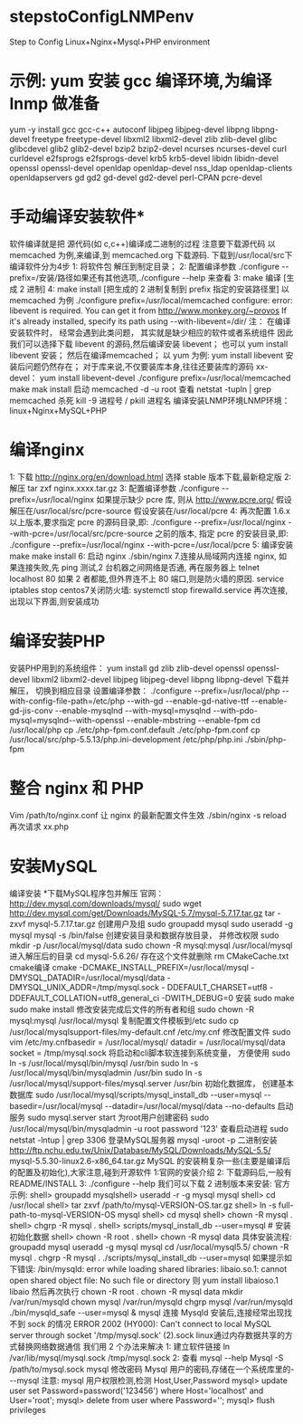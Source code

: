 # stepstoConfigLNMPenv
Step to Config Linux+Nginx+Mysql+PHP environment
# 示例: yum 安装 gcc 编译环境,为编译 lnmp 做准备
yum -y install gcc gcc-c++ autoconf libjpeg libjpeg-devel libpng libpng-devel
freetype freetype-devel libxml2 libxml2-devel zlib zlib-devel glibc glibcdevel glib2 glib2-devel bzip2 bzip2-devel ncurses ncurses-devel curl curldevel e2fsprogs e2fsprogs-devel krb5 krb5-devel libidn libidn-devel openssl
openssl-devel openldap openldap-devel nss_ldap openldap-clients openldapservers gd gd2 gd-devel gd2-devel perl-CPAN pcre-devel
# ⼿动编译安装软件*
软件编译就是把 源代码(如 c,c++)编译成⼆进制的过程
注意要下载源代码
以 memcached 为例,来编译,到 memcached.org 下载源码.
下载到/usr/local/src下
编译软件分为4步
1: 将软件包 解压到制定⽬录；
2: 配置编译参数
./configure --prefix=/安装/路径如果还有其他选项,./configure --help 来查看
3: make 编译 [⽣成 2 进制]
4: make install [把⽣成的 2 进制复制到 prefix 指定的安装路径⾥]
以 memcached 为例
./configure prefix=/usr/local/memcached
configure: error: libevent is required. You can get it from http://www.monkey.org/~provos
If it's already installed, specify its path using --with-libevent=/dir/
注： 在编译安装软件时， 经常会遇到此类问题， 其实就是缺少相应的软件或者系统组件
因此
我们可以选择下载 libevent 的源码,然后编译安装 libevent；
也可以 yum install libevent 安装；
然后在编译memcached；
以 yum 为例:
yum install libevent 安装后问题仍然存在；
对于库来说,不仅要装库本身,往往还要装库的源码 xx-devel：
yum install libevent-devel
./configure prefix=/usr/local/memcached
make
mak install
启动
memcached -d -u root
查看
netstat -tupln | grep memcached
杀死
kill -9 进程号 / pkill 进程名
编译安装LNMP环境LNMP环境：
linux+Nginx+MySQL+PHP
# 编译nginx
1: 下载
http://nginx.org/en/download.html
选择 stable 版本下载,最新稳定版
2: 解压
tar zxf nginx.xxxx.tar.gz
3: 配置编译参数
./configure --prefix=/usr/local/nginx
如果提示缺少 pcre 库,
则从 http://www.pcre.org/
假设解压在/usr/local/src/pcre-source
假设安装在/usr/local/pcre
4: 再次配置
1.6.x以上版本,要求指定 pcre 的源码⽬录,即:
./configure --prefix=/usr/local/nginx
--with-pcre=/usr/local/src/pcre-source
之前的版本, 指定 pcre 的安装⽬录,即:
./configure --prefix=/usr/local/nginx
--with-pcre=/usr/local/pcre
5: 编译安装
make
make install
6: 启动 nginx
./sbin/nginx
7.连接从局域⽹内连接 nginx,
如果连接失败,先 ping 测试,2 台机器之间⽹络是否通,
再在服务器上 telnet localhost 80
如果 2 者都能,但外界连不上 80 端⼝,则是防⽕墙的原因.
service iptables stop
centos7关闭防⽕墙:
systemctl stop firewalld.service
再次连接,出现以下界⾯,则安装成功
# 编译安装PHP
安装PHP⽤到的系统组件：
yum install gd zlib zlib-devel openssl openssl-devel libxml2 libxml2-devel
libjpeg libjpeg-devel libpng libpng-devel
下载并解压， 切换到相应⽬录
设置编译参数：
./configure --prefix=/usr/local/php
--with-config-file-path=/etc/php
--with-gd
--enable-gd-native-ttf
--enable-gd-jis-conv
--enable-mysqlnd
--with-mysql=mysqlnd
--with-pdo-mysql=mysqlnd--with-openssl
--enable-mbstring
--enable-fpm
cd /usr/local/php
cp ./etc/php-fpm.conf.default ./etc/php-fpm.conf
cp /usr/local/src/php-5.5.13/php.ini-development /etc/php/php.ini
./sbin/php-fpm
# 整合 nginx 和 PHP
Vim /path/to/nginx.conf
让 nginx 的最新配置⽂件⽣效
./sbin/nginx -s reload
再次请求 xx.php
# 安装MySQL
编译安装 *下载MySQL程序包并解压
官⽹： http://dev.mysql.com/downloads/mysql/
sudo wget http://dev.mysql.com/get/Downloads/MySQL-5.7/mysql-5.7.17.tar.gz
tar -zxvf mysql-5.7.17.tar.gz
创建⽤户及组
sudo groupadd mysql
sudo useradd -g mysql mysql -s /bin/false
创建安装⽬录和数据存放⽬录， 并修改权限
sudo mkdir -p /usr/local/mysql/data
sudo chown -R mysql:mysql /usr/local/mysql
进⼊解压后的⽬录
cd mysql-5.6.26/
存在这个⽂件就删除
rm CMakeCache.txt
cmake编译
cmake -DCMAKE_INSTALL_PREFIX=/usr/local/mysql -
DMYSQL_DATADIR=/usr/local/mysql/data -DMYSQL_UNIX_ADDR=/tmp/mysql.sock -
DDEFAULT_CHARSET=utf8 -DDEFAULT_COLLATION=utf8_general_ci -DWITH_DEBUG=0
安装
sudo make
sudo make install
修改安装完成后⽂件的所有者和组
sudo chown -R mysql:mysql /usr/local/mysql
复制配置⽂件模板到/etc
sudo cp /usr/local/mysqlsupport-files/my-default.cnf /etc/my.cnf
修改配置⽂件
sudo vim /etc/my.cnfbasedir = /usr/local/mysql/
datadir = /usr/local/mysql/data
socket = /tmp/mysql.sock
将启动和cli脚本软连接到系统变量， ⽅便使⽤
sudo ln -s /usr/local/mysql/bin/mysql /usr/bin
sudo ln -s /usr/local/mysql/bin/mysqladmin /usr/bin
sudo ln -s /usr/local/mysql/support-files/mysql.server /usr/bin
初始化数据库， 创建基本数据库
sudo /usr/local/mysql/scripts/mysql_install_db --user=mysql --
basedir=/usr/local/mysql --datadir=/usr/local/mysql/data --no-defaults
启动服务
sudo mysql.server start
为root⽤户创建密码
sudo /usr/local/mysql/bin/mysqladmin -u root password '123'
查看启动进程
sudo netstat -lntup | grep 3306
登录MySQL服务器
mysql -uroot -p
⼆进制安装
http://ftp.nchu.edu.tw/Unix/Database/MySQL/Downloads/MySQL-5.5/
mysql-5.5.30-linux2.6-x86_64.tar.gz
MySQL 的安装稍复杂⼀些(主要是编译后的配置及初始化),⼤家注意,碰到开源软件
1:官⽹的安装介绍
2: 下载源码后,⼀般有 README/INSTALL
3: ./configure --help
我们可以下载 2 进制版本来安装:
官⽅示例:
shell> groupadd mysqlshell> useradd -r -g mysql mysql
shell> cd /usr/local
shell> tar zxvf /path/to/mysql-VERSION-OS.tar.gz
shell> ln -s full-path-to-mysql-VERSION-OS mysql
shell> cd mysql
shell> chown -R mysql .
shell> chgrp -R mysql .
shell> scripts/mysql_install_db --user=mysql # 安装初始化数据
shell> chown -R root .
shell> chown -R mysql data
具体安装流程:
groupadd mysql
useradd -g mysql mysql
cd /usr/local/mysql5.5/
chown -R mysql .
chgrp -R mysql .
./scripts/mysql_install_db --user=mysql
如果提示如下错误:
/bin/mysqld: error while loading shared libraries: libaio.so.1: cannot open
shared object file: No such file or directory
则 yum install libaioso.1 libaio
然后再次执⾏
chown -R root .
chown -R mysql data
mkdir /var/run/mysqld
chown mysql /var/run/mysqld
chgrp mysql /var/run/mysqld
./bin/mysqld_safe --user=mysql &
mysql 连接
Mysqld 安装后,连接经常出现找不到 sock 的情况
ERROR 2002 (HY000): Can't connect to local MySQL server through socket
'/tmp/mysql.sock' (2).sock linux通过内存数据共享的⽅式替换⽹络数据通信
我们⽤ 2 个办法来解决
1: 建⽴软件链接
ln /var/lib/mysql/mysql.sock /tmp/mysql.sock
2: 查看 mysql --help
Mysql -S /path/to/mysql.sock
mysql 修改密码
Mysql ⽤户的密码,存储在⼀个系统库⾥的---mysql
注意: mysql ⽤户权限检测,检测 Host,User,Password
mysql> update user set Password=password('123456') where Host='localhost' and
User='root';
mysql> delete from user where Password='';
mysql> flush privileges
